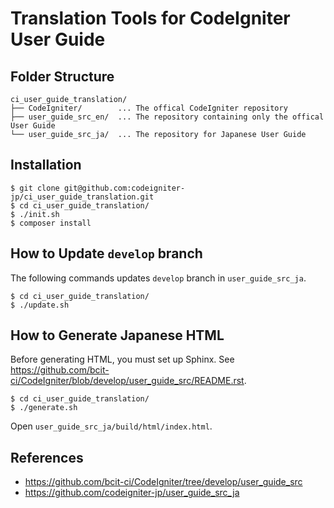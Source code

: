 # Translation Tools for CodeIgniter User Guide

## Folder Structure

~~~
ci_user_guide_translation/
├── CodeIgniter/        ... The offical CodeIgniter repository
├── user_guide_src_en/  ... The repository containing only the offical User Guide
└── user_guide_src_ja/  ... The repository for Japanese User Guide
~~~

## Installation

~~~
$ git clone git@github.com:codeigniter-jp/ci_user_guide_translation.git
$ cd ci_user_guide_translation/
$ ./init.sh
$ composer install
~~~

## How to Update `develop` branch

The following commands updates `develop` branch in `user_guide_src_ja`.

~~~
$ cd ci_user_guide_translation/
$ ./update.sh
~~~

## How to Generate Japanese HTML

Before generating HTML, you must set up Sphinx. See <https://github.com/bcit-ci/CodeIgniter/blob/develop/user_guide_src/README.rst>.

~~~
$ cd ci_user_guide_translation/
$ ./generate.sh
~~~

Open `user_guide_src_ja/build/html/index.html`.

## References

* https://github.com/bcit-ci/CodeIgniter/tree/develop/user_guide_src
* https://github.com/codeigniter-jp/user_guide_src_ja
